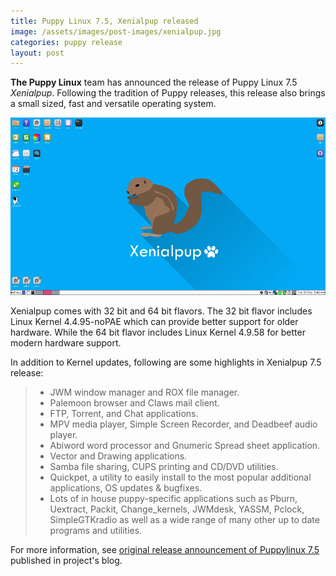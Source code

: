 ```yaml
---
title: Puppy Linux 7.5, Xenialpup released
image: /assets/images/post-images/xenialpup.jpg
categories: puppy release
layout: post
---
```


**The Puppy Linux** team has announced the release of Puppy Linux 7.5 *Xenialpup*. Following the tradition of Puppy releases, this release also brings a small sized, fast and versatile operating system.

![A preview of Xenialpup](/assets/images/post-images/xenialpup.jpg)

Xenialpup comes with 32 bit and 64 bit flavors. The 32 bit flavor includes Linux Kernel 4.4.95-noPAE which can provide better support for older hardware. While the 64 bit flavor includes Linux Kernel 4.9.58 for better modern hardware support.

In addition to Kernel updates, following are some highlights in Xenialpup 7.5 release:
> * JWM window manager and ROX file manager.
> * Palemoon browser and Claws mail client.
> * FTP, Torrent, and Chat applications.
> * MPV media player, Simple Screen Recorder, and Deadbeef audio player.
> * Abiword word processor and Gnumeric Spread sheet application.
> * Vector and Drawing applications.
> * Samba file sharing, CUPS printing and CD/DVD utilities.
> * Quickpet, a utility to easily install to the most popular additional applications, OS updates & bugfixes.
> * Lots of in house puppy-specific applications such as Pburn, Uextract, Packit, Change_kernels, JWMdesk, YASSM, Pclock, SimpleGTKradio as well as a wide range of many other up to date programs and utilities.

For more information, see [original release announcement of Puppylinux 7.5](http://blog.puppylinux.com/?viewDetailed=00047) published in project's blog.